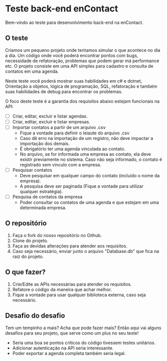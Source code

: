# Teste back-end enContact

Bem-vindo ao teste para desenvolvimento back-end na enContact.

## O teste

Criamos um pequeno projeto onde tentamos simular o que acontece no dia a dia.
Um código onde você poderá encontrar pontos com bugs, necessidade de refatoração, problemas que podem gerar má performance etc.
O projeto consiste em uma API simples para cadastro e consulta de contatos em uma agenda.

Neste teste você poderá mostrar suas habilidades em c# e dotnet, Orientação a objetos, lógica de programação, SQL, refatoração e também suas habilidades de debug para encontrar os problemas.

O foco deste teste é a garantia dos requisitos abaixo estejam funcionais na API:

- [ ] Criar, editar, excluir e listar agendas.
- [ ] Criar, editar, excluir e listar empresas.
- [ ] Importar contatos a partir de um arquivo .csv
  - Fique a vontade para definir o leiaute do arquivo .csv
  - Caso dê erro na importação de um registro, não deve impactar a importação dos demais.
  - É obrigatório ter uma agenda vinculada ao contato.
  - No arquivo, se for informada uma empresa ao contato, ela deve existir previamente no sistema. Caso não seja informado, o contato é registrado sem vinculo com a empresa.
- [ ] Pesquisar contatos
  - Deve pesquisar em qualquer campo do contato (incluído o nome da empresa).
  - A pesquisa deve ser paginada (Fique a vontade para utilizar qualquer estratégia).
- [ ] Pesquisa de contatos da empresa
  - Poder consultar os contatos de uma agenda e que estejam em uma determinada empresa.

## O repositório

1. Faça o fork do nosso repositório no Github.
2. Clone do projeto.
3. Faça as devidas alterações para atender aos requisitos.
4. Caso seja necessário, enviar junto o arquivo "Database.db" que fica na raiz do projeto.

## O que fazer?

1. Crie/Edite as APIs necessárias para atender os requisitos.
2. Refatore o código da maneira que achar melhor.
3. Fique a vontade para usar qualquer biblioteca externa, caso seja necessário.

## Desafio do desafio

Tem um tempinho a mais? Acha que pode fazer mais? Então aqui vai alguns desafios para seu projeto, que serve como um plus no seu teste!

- Seria uma boa se pontos críticos do código tivessem testes unitários.
- Adicionar autenticação na API seria interessante.
- Poder exportar a agenda completa também seria legal.
